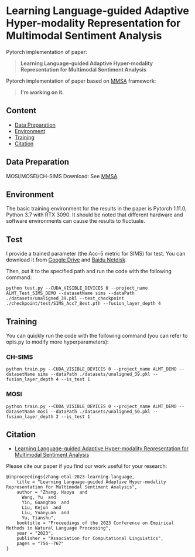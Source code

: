 # Learning Language-guided Adaptive Hyper-modality Representation for Multimodal Sentiment Analysis

Pytorch implementation of paper: 

> **Learning Language-guided Adaptive Hyper-modality Representation for Multimodal Sentiment Analysis**

Pytorch implementation of paper based on  [MMSA](https://github.com/thuiar/MMSA)  framework: 
> **I'm working on it.**

## Content

- [Data Preparation](#Data-preparation)
- [Environment](#Environment)
- [Training](#Training)
- [Citation](#Citation)
  
## Data Preparation
MOSI/MOSEI/CH-SIMS Download: See [MMSA](https://github.com/thuiar/MMSA)

## Environment
The basic training environment for the results in the paper is Pytorch 1.11.0, Python 3.7 with RTX 3090. It should be noted that different hardware and software environments can cause the results to fluctuate.

## Test
I provide a trained parameter (the Acc-5 metric for SIMS) for test. You can download it from [Google Drive](https://drive.google.com/file/d/11dYa6mmq7sbgndwe0e_FAtYkYcpjbESo/view?usp=sharing) and [Baidu Netdisk](https://pan.baidu.com/s/1E_is4cOx0DgTlZwPdzHe4g?pwd=659k).

Then, put it to the specified path and run the code with the following command:
```
python test.py --CUDA_VISIBLE_DEVICES 0 --project_name ALMT_Test_SIMS_DEMO --datasetName sims --dataPath ./datasets/unaligned_39.pkl --test_checkpoint ./checkpoint/test/SIMS_Acc7_Best.pth --fusion_layer_depth 4 
```

## Training
You can quickly run the code with the following command (you can refer to opts.py to modify more hyperparameters):

### CH-SIMS
```
python train.py --CUDA_VISIBLE_DEVICES 0 --project_name ALMT_DEMO --datasetName sims --dataPath ./datasets/unaligned_39.pkl --fusion_layer_depth 4 --is_test 1
```

### MOSI
```
python train.py --CUDA_VISIBLE_DEVICES 0 --project_name ALMT_DEMO --datasetName mosi --dataPath ./datasets/unaligned_50.pkl --fusion_layer_depth 2 --is_test 1
```

## Citation

- [Learning Language-guided Adaptive Hyper-modality Representation for Multimodal Sentiment Analysis](https://aclanthology.org/2023.emnlp-main.49/)

Please cite our paper if you find our work useful for your research:

```
@inproceedings{zhang-etal-2023-learning-language,
    title = "Learning Language-guided Adaptive Hyper-modality Representation for Multimodal Sentiment Analysis",
    author = "Zhang, Haoyu  and
      Wang, Yu  and
      Yin, Guanghao  and
      Liu, Kejun  and
      Liu, Yuanyuan  and
      Yu, Tianshu",
    booktitle = "Proceedings of the 2023 Conference on Empirical Methods in Natural Language Processing",
    year = "2023",
    publisher = "Association for Computational Linguistics",
    pages = "756--767"
}
```
